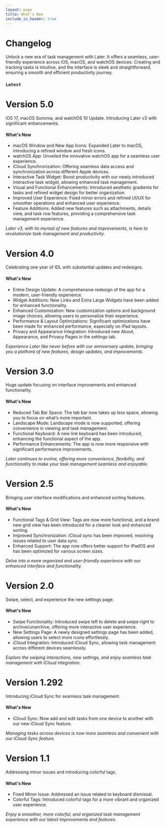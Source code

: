 ```yaml
---
layout: page
title: What's New
include_in_header: true
---
```


# Changelog

Unlock a new era of task management with Later. It offers a seamless, user-friendly experience across iOS, macOS, and watchOS devices. Creating and tracking tasks is intuitive, and the interface is sleek and straightforward, ensuring a smooth and efficient productivity journey.
<br>

### `Latest`
# **Version 5.0**

iOS 17, macOS Sonoma, and watchOS 10 Update. Introducing Later v3 with significant enhancements.

#### What's New

- macOS Window and New App Icons: Expanded Later to macOS, introducing a refined window and fresh icons.
- watchOS App: Unveiled the innovative watchOS app for a seamless user experience.
- iCloud Synchronization: Offering seamless data access and synchronization across different Apple devices.
- Interactive Task Widget: Boost productivity with our newly introduced interactive task widget, allowing enhanced task management.
- Visual and Functional Enhancements: Introduced aesthetic gradients for tasks and refined widget design for better organization.
- Improved User Experience: Fixed minor errors and refined UI/UX for smoother operations and enhanced user experience.
- Feature Additions: Added new features such as attachments, details view, and task row features, providing a comprehensive task management experience.

*Later v3, with its myriad of new features and improvements, is here to revolutionize task management and productivity.*

# **Version 4.0**

Celebrating one year of IDL with substantial updates and redesigns.

#### What's New

- Entire Design Update: A comprehensive redesign of the app for a modern, user-friendly experience.
- Widget Additions: New Links and Extra Large Widgets have been added for enhanced functionality.
- Enhanced Customization: New customization options and background image choices, allowing users to personalize their experience.
- Performance & Layout Optimizations: Significant optimizations have been made for enhanced performance, especially on iPad layouts.
- Privacy and Appearance Integration: Introduced new About, Appearance, and Privacy Pages in the settings tab.

*Experience Later like never before with our anniversary update, bringing you a plethora of new features, design updates, and improvements.*

# **Version 3.0**

Huge update focusing on interface improvements and enhanced functionality.

#### What's New

- Reduced Tab Bar Space: The tab bar now takes up less space, allowing you to focus on what’s more important.
- Landscape Mode: Landscape mode is now supported, offering convenience in viewing and task management.
- Functional Keyboard: A new link keyboard has been introduced, enhancing the functional aspect of the app.
- Performance Enhancements: The app is now more responsive with significant performance improvements.

*Later continues to evolve, offering more convenience, flexibility, and functionality to make your task management seamless and enjoyable.*

# **Version 2.5**

Bringing user interface modifications and enhanced sorting features.

#### What's New

- Functional Tags & Grid View: Tags are now more functional, and a brand new grid view has been introduced for a cleaner look and enhanced sorting.
- Improved Synchronization: iCloud sync has been improved, resolving issues related to user data sync.
- Enhanced Support: The app now offers better support for iPadOS and has been optimized for various screen sizes.

*Delve into a more organized and user-friendly experience with our enhanced interface and functionality.*

# **Version 2.0**

Swipe, select, and experience the new settings page.

#### What's New

- Swipe Functionality: Introduced swipe left to delete and swipe right to archive/unarchive, offering more interactive user experience.
- New Settings Page: A newly designed settings page has been added, allowing users to select more icons effortlessly.
- iCloud Integration: Introduced iCloud Sync, allowing task management across different devices seamlessly.

*Explore the swiping interactions, new settings, and enjoy seamless task management with iCloud integration.*

# **Version 1.292**

Introducing iCloud Sync for seamless task management.

#### What's New

- iCloud Sync: Now add and edit tasks from one device to another with our new iCloud Sync feature.

*Managing tasks across devices is now more seamless and convenient with our iCloud Sync feature.*

# **Version 1.1**

Addressing minor issues and introducing colorful tags.

#### What's New

- Fixed Minor Issue: Addressed an issue related to keyboard dismissal.
- Colorful Tags: Introduced colorful tags for a more vibrant and organized user experience.

*Enjoy a smoother, more colorful, and organized task management experience with our latest improvements and features.*
